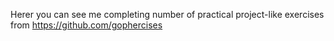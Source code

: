 Herer you can see me completing number of practical project-like exercises from https://github.com/gophercises
